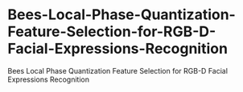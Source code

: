 # Bees-Local-Phase-Quantization-Feature-Selection-for-RGB-D-Facial-Expressions-Recognition
Bees Local Phase Quantization Feature Selection for RGB-D Facial Expressions Recognition
